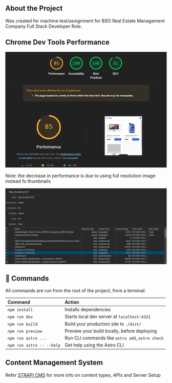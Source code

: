 ## About the Project

Was created for machine test/assignment for BSO Real Estate Management Company Full Stack Developer Role.

## Chrome Dev Tools Performance

![alt text](/ss/lighthouse.png)

Note: the decrease in performance is due to using full resolution image instead fo thumbnails

![alt text](/ss/cache.png)

## 🧞 Commands

All commands are run from the root of the project, from a terminal:

| Command                   | Action                                           |
| :------------------------ | :----------------------------------------------- |
| `npm install`             | Installs dependencies                            |
| `npm run dev`             | Starts local dev server at `localhost:4321`      |
| `npm run build`           | Build your production site to `./dist/`          |
| `npm run preview`         | Preview your build locally, before deploying     |
| `npm run astro ...`       | Run CLI commands like `astro add`, `astro check` |
| `npm run astro -- --help` | Get help using the Astro CLI                     |

## Content Management System

Refer [STRAPI CMS](https://github.com/abdulsamadmj/strapi-bso-test) for more info on content types, APIs and Server Setup
